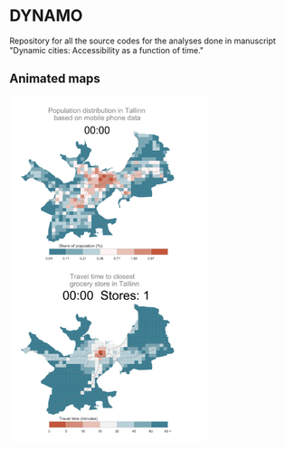 # DYNAMO
Repository for all the source codes for the analyses done in manuscript "Dynamic cities: Accessibility as a function of time."

## Animated maps 

<img src="img/Tallinn_population_distribution_24H_NB.gif" width="350" align="left">
<img src="img/Tallinn_Accessibility_animation_24H_480ms.gif" width="350" align="left">
